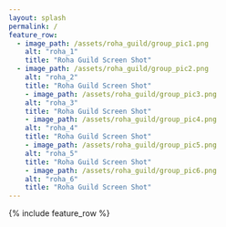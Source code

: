 ```yaml
---
layout: splash
permalink: /
feature_row:
  - image_path: /assets/roha_guild/group_pic1.png
    alt: "roha_1"
    title: "Roha Guild Screen Shot"
  - image_path: /assets/roha_guild/group_pic2.png
    alt: "roha_2"
    title: "Roha Guild Screen Shot"
    - image_path: /assets/roha_guild/group_pic3.png
    alt: "roha_3"
    title: "Roha Guild Screen Shot"
    - image_path: /assets/roha_guild/group_pic4.png
    alt: "roha_4"
    title: "Roha Guild Screen Shot"
    - image_path: /assets/roha_guild/group_pic5.png
    alt: "roha_5"
    title: "Roha Guild Screen Shot"
    - image_path: /assets/roha_guild/group_pic6.png
    alt: "roha_6"
    title: "Roha Guild Screen Shot"
---
```


{% include feature_row %}